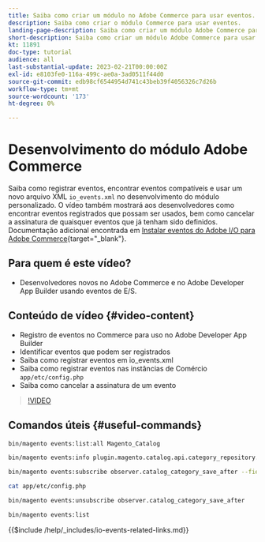 ```yaml
---
title: Saiba como criar um módulo no Adobe Commerce para usar eventos.
description: Saiba como criar o módulo Commerce para usar eventos.
landing-page-description: Saiba como criar um módulo Adobe Commerce para usar eventos.
short-description: Saiba como criar um módulo Adobe Commerce para usar eventos.
kt: 11891
doc-type: tutorial
audience: all
last-substantial-update: 2023-02-21T00:00:00Z
exl-id: e8103fe0-116a-499c-ae0a-3ad0511f44d0
source-git-commit: edb98cf6544954d741c43beb39f4056326c7d26b
workflow-type: tm+mt
source-wordcount: '173'
ht-degree: 0%

---
```


# Desenvolvimento do módulo Adobe Commerce

Saiba como registrar eventos, encontrar eventos compatíveis e usar um novo arquivo XML `io_events.xml` no desenvolvimento do módulo personalizado. O vídeo também mostrará aos desenvolvedores como encontrar eventos registrados que possam ser usados, bem como cancelar a assinatura de quaisquer eventos que já tenham sido definidos. Documentação adicional encontrada em [Instalar eventos do Adobe I/O para Adobe Commerce](https://developer.adobe.com/commerce/events/get-started/installation/){target="_blank"}.

## Para quem é este vídeo?

* Desenvolvedores novos no Adobe Commerce e no Adobe Developer App Builder usando eventos de E/S.

## Conteúdo de vídeo {#video-content}

* Registro de eventos no Commerce para uso no Adobe Developer App Builder
* Identificar eventos que podem ser registrados
* Saiba como registrar eventos em io_events.xml
* Saiba como registrar eventos nas instâncias de Comércio `app/etc/config.php`
* Saiba como cancelar a assinatura de um evento

>[!VIDEO](https://video.tv.adobe.com/v/3415802?quality=12&learn=on)

## Comandos úteis {#useful-commands}

```bash
bin/magento events:list:all Magento_Catalog

bin/magento events:info plugin.magento.catalog.api.category_repository.save

bin/magento events:subscribe observer.catalog_category_save_after --fields=entity_id --fields=parent_id

cat app/etc/config.php

bin/magento events:unsubscribe observer.catalog_category_save_after

bin/magento events:list
```

{{$include /help/_includes/io-events-related-links.md}}

